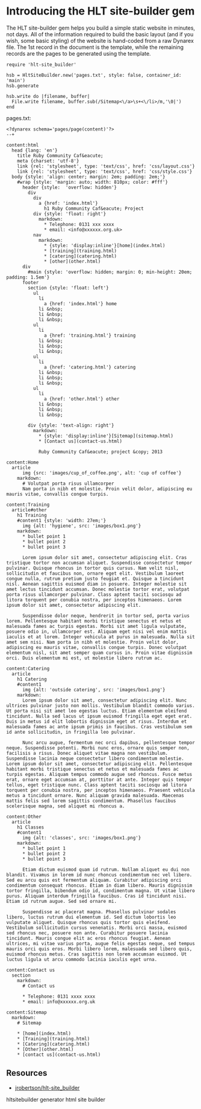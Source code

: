 # Introducing the HLT site-builder gem

The HLT site-builder gem helps you build a simple static website in minutes, not days. All of the information required to build the basic layout (and if you wish, some basic styling) of the website is hand-coded from a raw Dynarex file. The 1st record in the document is the template, while the remaining records are the pages to be generated using the template.

    require 'hlt-site_builder'

    hsb = HltSiteBuilder.new('pages.txt', style: false, container_id: 'main')
    hsb.generate

    hsb.write do |filename, buffer| 
      File.write filename, buffer.sub(/Sitemap<\/a>\s+<\/li>/m,'\0|')
    end

pages.txt:

    <?dynarex schema='pages/page(content)'?>
    --+

    content:html
      head {lang: 'en'}
        title Ruby Community Caf&eacute;
        meta {charset: 'utf-8'}
        link {rel: 'stylesheet', type: 'text/css', href: 'css/layout.css'}
        link {rel: 'stylesheet', type: 'text/css', href: 'css/style.css'}
      body {style: 'align: center; margin: 2em; padding: 2em;'}
        #wrap {style: 'margin: auto; width: 810px; color: #fff'}
          header {style:  'overflow: hidden'}
            div
              div
                a {href: 'index.html'}
                  h1 Ruby Community Caf&eacute; Project
              div {style: 'float: right'}
                markdown:
                  * Telephone: 0131 xxx xxxx
                  * email: <info@xxxxxx.org.uk>
              nav
                markdown:
                  * {style: 'display:inline'}[home](index.html)
                  * [training](training.html)
                  * [catering](catering.html)
                  * [other](other.html)
          div 
            #main {style: 'overflow: hidden; margin: 0; min-height: 20em; padding: 1.5em'}
          footer 
            section {style: 'float: left'}
              ul
                li
                  a {href: 'index.html'} home 
                li &nbsp;
                li &nbsp;
                li &nbsp;
              ul
                li
                  a {href: 'training.html'} training 
                li &nbsp;
                li &nbsp;
                li &nbsp;
              ul
                li
                  a {href: 'catering.html'} catering 
                li &nbsp;
                li &nbsp;
                li &nbsp;
              ul
                li
                  a {href: 'other.html'} other 
                li &nbsp;
                li &nbsp;
                li &nbsp;

            div {style: 'text-align: right'}
              markdown:
                * {style: 'display:inline'}[Sitemap](sitemap.html)
                * [Contact us](contact-us.html)

                Ruby Community Caf&eacute; project &copy; 2013

    content:Home
      article
          img {src: 'images/cup_of_coffee.png', alt: 'cup of coffee'}
        markdown:
          # Volutpat porta risus ullamcorper
          Nam porta in nibh et molestie. Proin velit dolor, adipiscing eu mauris vitae, convallis congue turpis. 

    content:Training
      article#other
        h1 Training
        #content1 {style: 'width: 27em;'}
          img {alt: 'hygiene', src: 'images/box1.png'}
        markdown:
          * bullet point 1
          * bullet point 2
          * bullet point 3

          Lorem ipsum dolor sit amet, consectetur adipiscing elit. Cras tristique tortor non accumsan aliquet. Suspendisse consectetur tempor pulvinar. Quisque rhoncus in tortor quis cursus. Nam velit nisl, sollicitudin et faucibus non, ornare eget elit. Vestibulum laoreet congue nulla, rutrum pretium justo feugiat et. Quisque a tincidunt nisl. Aenean sagittis euismod diam in posuere. Integer molestie sit amet lectus tincidunt accumsan. Donec molestie tortor erat, volutpat porta risus ullamcorper pulvinar. Class aptent taciti sociosqu ad litora torquent per conubia nostra, per inceptos himenaeos. Lorem ipsum dolor sit amet, consectetur adipiscing elit.

          Suspendisse dolor neque, hendrerit in tortor sed, porta varius lorem. Pellentesque habitant morbi tristique senectus et netus et malesuada fames ac turpis egestas. Morbi sit amet ligula vulputate, posuere odio in, ullamcorper est. Aliquam eget nisi vel enim mattis iaculis et at lorem. Integer vehicula at purus in malesuada. Nulla sit amet sem nisi. Nam porta in nibh et molestie. Proin velit dolor, adipiscing eu mauris vitae, convallis congue turpis. Donec volutpat elementum nisl, sit amet semper quam cursus in. Proin vitae dignissim orci. Duis elementum mi est, ut molestie libero rutrum ac. 

    content:Catering
      article
        h1 Catering
        #content1
          img {alt: 'outside catering', src: 'images/box1.png'}
        markdown:
          Lorem ipsum dolor sit amet, consectetur adipiscing elit. Nunc ultrices pulvinar justo non mollis. Vestibulum blandit commodo varius. Ut porta nisi sit amet leo egestas luctus. Etiam elementum eleifend tincidunt. Nulla sed lacus ut ipsum euismod fringilla eget eget erat. Duis in metus id elit lobortis dignissim eget at risus. Interdum et malesuada fames ac ante ipsum primis in faucibus. Cras vestibulum sem id ante sollicitudin, in fringilla leo pulvinar.

          Nunc arcu augue, fermentum nec orci dapibus, pellentesque tempor neque. Suspendisse potenti. Morbi nunc eros, ornare quis semper non, facilisis a risus. Donec aliquet vitae magna non vestibulum. Suspendisse lacinia neque consectetur libero condimentum molestie. Lorem ipsum dolor sit amet, consectetur adipiscing elit. Pellentesque habitant morbi tristique senectus et netus et malesuada fames ac turpis egestas. Aliquam tempus commodo augue sed rhoncus. Fusce metus erat, ornare eget accumsan at, porttitor at ante. Integer quis tempor tellus, eget tristique nunc. Class aptent taciti sociosqu ad litora torquent per conubia nostra, per inceptos himenaeos. Praesent vehicula metus a tincidunt ornare. Nunc aliquam gravida malesuada. Maecenas mattis felis sed lorem sagittis condimentum. Phasellus faucibus scelerisque magna, sed aliquet mi rhoncus a. 

    content:Other
      article
        h1 Classes
        #content1
          img {alt: 'classes', src: 'images/box1.png'}
        markdown:
          * bullet point 1
          * bullet point 2
          * bullet point 3

          Etiam dictum euismod quam id rutrum. Nullam aliquet eu dui non blandit. Vivamus in lorem id nunc rhoncus condimentum nec vel libero. Sed eu arcu quis est fermentum aliquam. Curabitur adipiscing orci condimentum consequat rhoncus. Etiam in diam libero. Mauris dignissim tortor fringilla, bibendum odio id, condimentum magna. Ut vitae libero purus. Aliquam interdum fringilla faucibus. Cras id tincidunt nisi. Etiam id rutrum augue. Sed sed ornare mi.

          Suspendisse ac placerat magna. Phasellus pulvinar sodales libero, luctus rutrum dui elementum id. Sed dictum lobortis leo vulputate aliquet. Quisque rhoncus quis tortor quis eleifend. Vestibulum sollicitudin cursus venenatis. Morbi orci massa, euismod sed rhoncus nec, posuere non ante. Curabitur posuere lacinia tincidunt. Mauris congue elit ac eros rhoncus feugiat. Aenean ultrices, mi vitae varius porta, augue felis egestas neque, sed tempus mauris orci quis eros. Morbi libero lorem, malesuada sed libero quis, euismod rhoncus metus. Cras sagittis non lorem accumsan euismod. Ut luctus ligula ut arcu commodo lacinia iaculis eget urna. 

    content:Contact us
      section
        markdown:
          # Contact us

          * Telephone: 0131 xxxx xxxx
          * email: info@xxxxxx.org.uk

    content:Sitemap
      markdown:
        # Sitemap

        * [home](index.html)
        * [Training](training.html)
        * [Catering](catering.html)
        * [Other](other.html)
        * [contact us](contact-us.html)

## Resources

* [jrobertson/hlt-site_builder](https://github.com/jrobertson/hlt-site_builder)

hltsitebuilder generator html site builder
